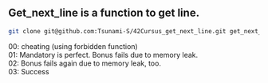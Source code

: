 ## Get_next_line is a function to get line.

```bash
git clone git@github.com:Tsunami-S/42Cursus_get_next_line.git get_next_line
```
00: cheating (using forbidden function)  
01: Mandatory is perfect. Bonus fails due to memory leak.  
02: Bonus fails again due to memory leak, too.  
03: Success  
